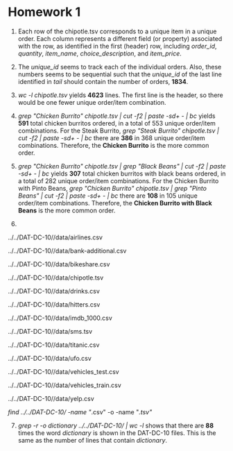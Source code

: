 # Homework 1

1. Each row of the chipotle.tsv corresponds to a unique item in a unique order. Each column represents a different field (or property) associated with the row, as identified in the first (header) row, including *order_id*, *quantity*, *item_name*, *choice_description*, and *item_price*.

2. The *unique_id* seems to track each of the individual orders. Also, these numbers seems to be sequential such that the *unique_id* of the last line identified in *tail* should contain the number of orders, **1834**.

3. *wc -l chipotle.tsv* yields **4623** lines. The first line is the header, so there would be one fewer unique order/item combination.

4. *grep "Chicken Burrito" chipotle.tsv | cut -f2 | paste -sd+ - | bc* yields **591** total chicken burritos ordered, in a total of 553 unique order/item combinations. For the Steak Burrito, *grep "Steak Burrito" chipotle.tsv | cut -f2 | paste -sd+ - | bc* there are **386** in 368 unique order/item combinations. Therefore, the **Chicken Burrito** is the more common order. 

5. *grep "Chicken Burrito" chipotle.tsv | grep "Black Beans" | cut -f2 | paste -sd+ - | bc* yields **307** total chicken burritos with black beans ordered, in a total of 282 unique order/item combinations. For the Chicken Burrito with Pinto Beans, *grep "Chicken Burrito" chipotle.tsv | grep "Pinto Beans" | cut -f2 | paste -sd+ - | bc* there are **108** in 105 unique order/item combinations. Therefore, the **Chicken Burrito with Black Beans** is the more common order. 

6.

../../DAT-DC-10//data/airlines.csv

../../DAT-DC-10//data/bank-additional.csv

../../DAT-DC-10//data/bikeshare.csv

../../DAT-DC-10//data/chipotle.tsv

../../DAT-DC-10//data/drinks.csv

../../DAT-DC-10//data/hitters.csv

../../DAT-DC-10//data/imdb_1000.csv

../../DAT-DC-10//data/sms.tsv

../../DAT-DC-10//data/titanic.csv

../../DAT-DC-10//data/ufo.csv

../../DAT-DC-10//data/vehicles_test.csv

../../DAT-DC-10//data/vehicles_train.csv

../../DAT-DC-10//data/yelp.csv 

*find ../../DAT-DC-10/ -name "*.csv" -o -name "*.tsv"*

7. *grep -r -o dictionary ../../DAT-DC-10/ | wc -l* shows that there are **88** times the word *dictionary* is shown in the DAT-DC-10 files. This is the same as the number of lines that contain *dictionary*.
